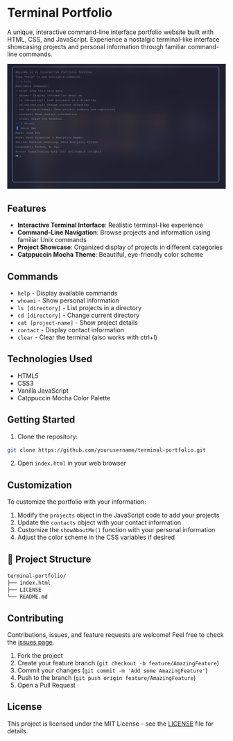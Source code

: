 # Terminal Portfolio

A unique, interactive command-line interface portfolio website built with HTML, CSS, and JavaScript. Experience a nostalgic terminal-like interface showcasing projects and personal information through familiar command-line commands.

![Terminal Portfolio Demo](demo-screenshot.png) <!-- You should add a screenshot of your project -->

## Features

- **Interactive Terminal Interface**: Realistic terminal-like experience
- **Command-Line Navigation**: Browse projects and information using familiar Unix commands
- **Project Showcase**: Organized display of projects in different categories
- **Catppuccin Mocha Theme**: Beautiful, eye-friendly color scheme

## Commands

- `help` - Display available commands
- `whoami` - Show personal information
- `ls [directory]` - List projects in a directory
- `cd [directory]` - Change current directory
- `cat [project-name]` - Show project details
- `contact` - Display contact information
- `clear` - Clear the terminal (also works with ctrl+l)

## Technologies Used

- HTML5
- CSS3
- Vanilla JavaScript
- Catppuccin Mocha Color Palette

## Getting Started

1. Clone the repository:

```bash
git clone https://github.com/yourusername/terminal-portfolio.git
```

2. Open `index.html` in your web browser

## Customization

To customize the portfolio with your information:

1. Modify the `projects` object in the JavaScript code to add your projects
2. Update the `contacts` object with your contact information
3. Customize the `showAboutMe()` function with your personal information
4. Adjust the color scheme in the CSS variables if desired

## 📝 Project Structure

```
terminal-portfolio/
├── index.html
├── LICENSE
└── README.md
```

## Contributing

Contributions, issues, and feature requests are welcome! Feel free to check the [issues page](https://github.com/ratludu/terminal-portfolio/issues).

1. Fork the project
2. Create your feature branch (`git checkout -b feature/AmazingFeature`)
3. Commit your changes (`git commit -m 'Add some AmazingFeature'`)
4. Push to the branch (`git push origin feature/AmazingFeature`)
5. Open a Pull Request

## License

This project is licensed under the MIT License - see the [LICENSE](LICENSE) file for details.
